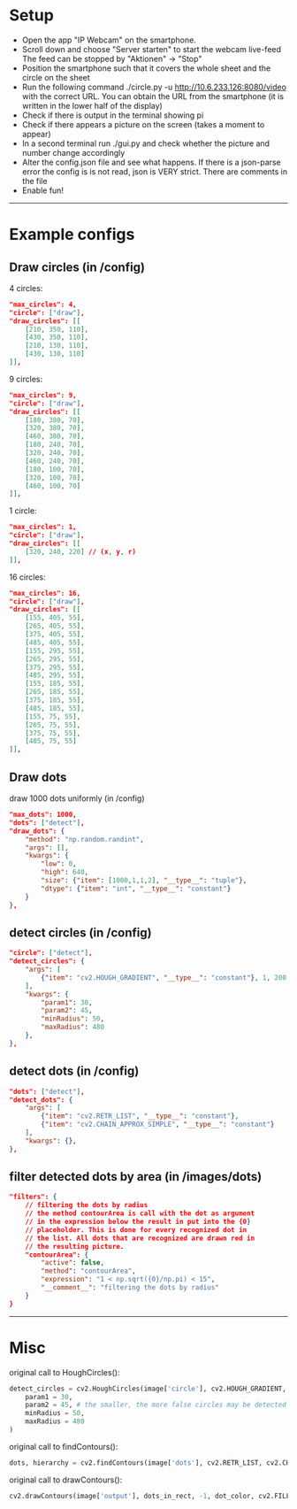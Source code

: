 # Setup


* Open the app "IP Webcam" on the smartphone.
* Scroll down and choose "Server starten" to start the webcam live-feed
   The feed can be stopped by "Aktionen" -> "Stop"
* Position the smartphone such that it covers the whole sheet and the circle on the sheet
* Run the following command
    ./circle.py -u http://10.6.233.126:8080/video
with the correct URL. You can obtain the URL from the smartphone (it is written in the lower half of the display)
* Check if there is output in the terminal showing pi
* Check if there appears a picture on the screen (takes a moment to appear)
* In a second terminal run
    ./gui.py
and check whether the picture and number change accordingly
* Alter the config.json file and see what happens. If there is a json-parse error the config is is not read, json is VERY strict. There are comments in the file
* Enable fun!

---

# Example configs

## Draw circles (in /config)

4 circles:

```json
"max_circles": 4,
"circle": ["draw"],
"draw_circles": [[
    [210, 350, 110],
    [430, 350, 110],
    [210, 130, 110],
    [430, 130, 110]
]],
```

9 circles:

```json
"max_circles": 9,
"circle": ["draw"],
"draw_circles": [[
    [180, 380, 70],
    [320, 380, 70],
    [460, 380, 70],
    [180, 240, 70],
    [320, 240, 70],
    [460, 240, 70],
    [180, 100, 70],
    [320, 100, 70],
    [460, 100, 70]
]],
```

1 circle:

```json
"max_circles": 1,
"circle": ["draw"],
"draw_circles": [[
    [320, 240, 220] // (x, y, r)
]],
```

16 circles:

```json
"max_circles": 16,
"circle": ["draw"],
"draw_circles": [[
    [155, 405, 55],
    [265, 405, 55],
    [375, 405, 55],
    [485, 405, 55],
    [155, 295, 55],
    [265, 295, 55],
    [375, 295, 55],
    [485, 295, 55],
    [155, 185, 55],
    [265, 185, 55],
    [375, 185, 55],
    [485, 185, 55],
    [155, 75, 55],
    [265, 75, 55],
    [375, 75, 55],
    [485, 75, 55]
]],
```

## Draw dots

draw 1000 dots uniformly (in /config)

```json
"max_dots": 1000,
"dots": ["detect"],
"draw_dots": {
    "method": "np.random.randint",
    "args": [],
    "kwargs": {
        "low": 0,
        "high": 640,
        "size": {"item": [1000,1,1,2], "__type__": "tuple"},
        "dtype": {"item": "int", "__type__": "constant"}
    }
},
```

## detect circles (in /config)

```json
"circle": ["detect"],
"detect_circles": {
    "args": [
        {"item": "cv2.HOUGH_GRADIENT", "__type__": "constant"}, 1, 200
    ],
    "kwargs": {
        "param1": 30,
        "param2": 45,
        "minRadius": 50,
        "maxRadius": 480
    },
},
```

## detect dots (in /config)

```json
"dots": ["detect"],
"detect_dots": {
    "args": [
        {"item": "cv2.RETR_LIST", "__type__": "constant"},
        {"item": "cv2.CHAIN_APPROX_SIMPLE", "__type__": "constant"}
    ],
    "kwargs": {},
},
```

## filter detected dots by area (in /images/dots)

```json
"filters": {
    // filtering the dots by radius
    // the method contourArea is call with the dot as argument
    // in the expression below the result in put into the {0}
    // placeholder. This is done for every recognized dot in
    // the list. All dots that are recognized are drawn red in
    // the resulting picture.
    "contourArea": {
        "active": false,
        "method": "contourArea",
        "expression": "1 < np.sqrt({0}/np.pi) < 15",
        "__comment__": "filtering the dots by radius"
    }
}
```

---

# Misc

original call to HoughCircles():

```python
detect_circles = cv2.HoughCircles(image['circle'], cv2.HOUGH_GRADIENT, 1, 200,
    param1 = 30,
    param2 = 45, # the smaller, the more false circles may be detected
    minRadius = 50,
    maxRadius = 480
)
```

original call to findContours():

```python
dots, hierarchy = cv2.findContours(image['dots'], cv2.RETR_LIST, cv2.CHAIN_APPROX_SIMPLE) # find dots
```

original call to drawContours():

```python
cv2.drawContours(image['output'], dots_in_rect, -1, dot_color, cv2.FILLED)
```
